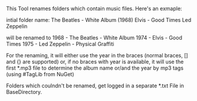This Tool renames folders which contain music files.
Here's an exmaple:

intial folder name: 
  The Beatles - White Album (1968)
  Elvis - Good Times
  Led Zeppelin
  
will be renamed to
  1968 - The Beatles - White Album
  1974 - Elvis - Good Times
  1975 - Led Zeppelin - Physical Graffiti

For the renaming, it will either use the year in the braces (normal braces, [] and {} are supported) 
or, if no braces with year is available, it will use the first *.mp3 file to determine the album name or/and the year by mp3 tags 
(using #TagLib from NuGet)

Folders which coulndn't be renamed, get logged in a separate *.txt File in BaseDirectory.
